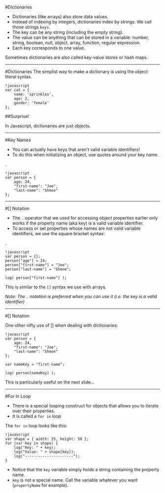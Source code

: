 #Dictionaries
- Dictionaries (like arrays) also store data values.
- Instead of indexing by integers, dictionaries index by strings. We call those strings `keys`.
- The key can be any string (including the empty string).
- The value can be anything that can be stored in a variable: number, string, boolean, null, object, array, function, regular expression.
- Each key corresponds to one value.

Sometimes dictionaries are also called key-value stores or hash maps.

---
#Dictionaries
The simplist way to make a dictionary is using the object literal syntax.

    !javascript
    var cat = {
        name: 'sprinkles',
        age: 2,
        gender: 'female'
    };

##Surprise!

In Javascript, dictionaries are just objects.

---
#Key Names
- You can actually have keys that aren't valid variable identifiers!
- To do this when initializing an object, use quotes around your key name.

.

    !javascript
    var person = {
        age: 24,
        "first-name": "Joe",
        "last-name": "Shmoe"
    };

---
#[] Notation

- The `.` operator that we used for accessing object properties earlier only works if the property name (aka key) is a valid variable identifier.
- To access or set properties whose names are not valid variable identifiers, we use the square bracket syntax:

.

    !javascript
    var person = {};
    person["age"] = 24;
    person["first-name"] = "Joe";
    person["last-name"] = "Shmoe";

    log( person["first-name"] );

This is similar to the `[]` syntax we use with arrays.

*Note: The `.` notation is preferred when you can use it (i.e. the key is a valid identifier)*

---
#[] Notation

One other nifty use of [] when dealing with dictionaries:

    !javascript
    var person = {
        age: 24,
        "first-name": "Joe",
        "last-name": "Shmoe"
    };

    var nameKey = "first-name";

    log( person[nameKey] );


This is particularly useful on the next slide...

---
#For In Loop
- There is a special looping construct for objects that allows you to iterate over their properties.
- It is called a `for in` loop

The `for in` loop looks like this:

    !javascript
    var shape = { width: 25, height: 50 };
    for (var key in shape) {
        log("Key: " + key);
        log("Value: " + shape[key]);
        log("----------------------");
    }

- Notice that the `key` variable simply holds a string containing the property name.
- `key` is not a special name. Call the variable whatever you want (`propertyName` for example).

